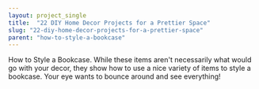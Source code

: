 ```yaml
---
layout: project_single
title:  "22 DIY Home Decor Projects for a Prettier Space"
slug: "22-diy-home-decor-projects-for-a-prettier-space"
parent: "how-to-style-a-bookcase"
---
```

How to Style a Bookcase. While these items aren't necessarily what would go with your decor, they show how to use a nice variety of items to style a bookcase. Your eye wants to bounce around and see everything!